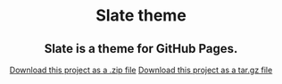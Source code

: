 
<html lang="en-US">

<head>
<meta charset='utf-8'>
<meta http-equiv="X-UA-Compatible" content="IE=edge">
<meta name="viewport" content="width=device-width,maximum-scale=2">
<link rel="stylesheet" type="text/css" media="screen" href="/slate/assets/css/style.css?v=dd924ed8bde9d034c169c8f6d051bf93723eabbd">

<!-- Begin Jekyll SEO tag v2.6.1 -->
<title>Slate theme | Slate is a theme for GitHub Pages.</title>
<meta name="generator" content="Jekyll v3.8.5" />
<meta property="og:title" content="Slate theme" />
<meta property="og:locale" content="en_US" />
<meta name="description" content="Slate is a theme for GitHub Pages." />
<meta property="og:description" content="Slate is a theme for GitHub Pages." />
<link rel="canonical" href="https://pages-themes.github.io/slate/" />
<meta property="og:url" content="https://pages-themes.github.io/slate/" />
<meta property="og:site_name" content="Slate theme" />
<script type="application/ld+json">
{"@type":"WebSite","url":"https://pages-themes.github.io/slate/","name":"Slate theme","headline":"Slate theme","description":"Slate is a theme for GitHub Pages.","@context":"https://schema.org"}</script>
<!-- End Jekyll SEO tag -->

</head>

<body>

<!-- HEADER -->
<div id="header_wrap" class="outer">
<header class="inner">
<h1 id="project_title">Slate theme</h1>
<h2 id="project_tagline">Slate is a theme for GitHub Pages.</h2>

<section id="downloads">
<a class="zip_download_link" href="https://github.com/pages-themes/slate/zipball/master">Download this project as a .zip file</a>
<a class="tar_download_link" href="https://github.com/pages-themes/slate/tarball/master">Download this project as a tar.gz file</a>
</section>
</header>
</div>